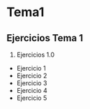 # Tema1

## Ejercicios Tema 1

1. Ejercicios 1.0
* Ejercicio 1
* Ejercicio 2
* Ejercicio 3
* Ejercicio 4
* Ejercicio 5


